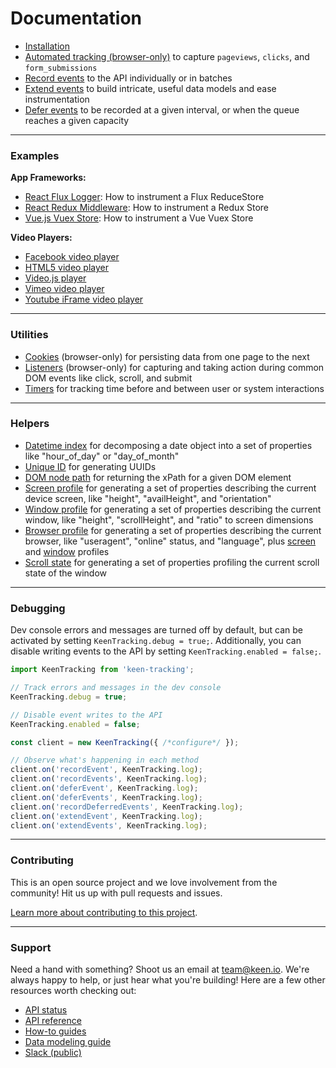 # Documentation

* [Installation](./installation.md)
* [Automated tracking (browser-only)](./auto-tracking.md) to capture `pageviews`, `clicks`, and `form_submissions`
* [Record events](./record-events.md) to the API individually or in batches
* [Extend events](./extend-events.md) to build intricate, useful data models and ease instrumentation
* [Defer events](./defer-events.md) to be recorded at a given interval, or when the queue reaches a given capacity

---

### Examples

**App Frameworks:**

* [React Flux Logger](./examples/react-flux): How to instrument a Flux ReduceStore
* [React Redux Middleware](./examples/react-redux-middleware): How to instrument a Redux Store
* [Vue.js Vuex Store](./examples/vue-vuex): How to instrument a Vue Vuex Store

**Video Players:**

* [Facebook video player](./examples/video/facebook-video)
* [HTML5 video player](./examples/video/html5)
* [Video.js player](./examples/video/video-js)
* [Vimeo video player](./examples/video/vimeo)
* [Youtube iFrame video player](./examples/video/youtube)

---

### Utilities

* [Cookies](./cookies.md) (browser-only) for persisting data from one page to the next
* [Listeners](./listeners.md) (browser-only) for capturing and taking action during common DOM events like click, scroll, and submit
* [Timers](./timers.md) for tracking time before and between user or system interactions

---

### Helpers

* [Datetime index](./helpers.md#datetime-index) for decomposing a date object into a set of properties like "hour_of_day" or "day_of_month"
* [Unique ID](./helpers.md#unique-id) for generating UUIDs
* [DOM node path](./helpers.md#dom-node-path) for returning the xPath for a given DOM element
* [Screen profile](./helpers.md#screen-profile) for generating a set of properties describing the current device screen, like "height", "availHeight", and "orientation"
* [Window profile](./helpers.md#window-profile) for generating a set of properties describing the current window, like "height", "scrollHeight", and "ratio" to screen dimensions
* [Browser profile](./helpers.md#browser-profile) for generating a set of properties describing the current browser, like "useragent", "online" status, and "language", plus [screen](./helpers.md#screen-profile) and [window](./helpers.md#window-profile) profiles
* [Scroll state](./helpers/#scroll-state) for generating a set of properties profiling the current scroll state of the window
---

### Debugging

Dev console errors and messages are turned off by default, but can be activated by setting `KeenTracking.debug = true;`. Additionally, you can disable writing events to the API by setting `KeenTracking.enabled = false;`.

```javascript
import KeenTracking from 'keen-tracking';

// Track errors and messages in the dev console
KeenTracking.debug = true;

// Disable event writes to the API
KeenTracking.enabled = false;

const client = new KeenTracking({ /*configure*/ });

// Observe what's happening in each method
client.on('recordEvent', KeenTracking.log);
client.on('recordEvents', KeenTracking.log);
client.on('deferEvent', KeenTracking.log);
client.on('deferEvents', KeenTracking.log);
client.on('recordDeferredEvents', KeenTracking.log);
client.on('extendEvent', KeenTracking.log);
client.on('extendEvents', KeenTracking.log);
```

---

### Contributing

This is an open source project and we love involvement from the community! Hit us up with pull requests and issues.

[Learn more about contributing to this project](../CONTRIBUTING.md).

---

### Support

Need a hand with something? Shoot us an email at [team@keen.io](mailto:team@keen.io). We're always happy to help, or just hear what you're building! Here are a few other resources worth checking out:

* [API status](http://status.keen.io/)
* [API reference](https://keen.io/docs/api)
* [How-to guides](https://keen.io/guides)
* [Data modeling guide](https://keen.io/guides/data-modeling-guide/)
* [Slack (public)](http://slack.keen.io/)
